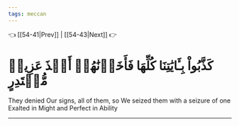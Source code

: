```yaml
---
tags: meccan
---
```


👈 [[54-41|Prev]] | [[54-43|Next]] 👉

# كَذَّبُواْ بِـَٔايَٰتِنَا كُلِّهَا فَأَخَذۡنَٰهُمۡ أَخۡذَ عَزِيزٖ مُّقۡتَدِرٍ

They denied Our signs, all of them, so We seized them with a seizure of one Exalted in Might and Perfect in Ability

---

